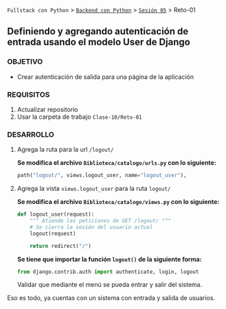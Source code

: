 `Fullstack con Python` > [`Backend con Python`](../../Readme.md) > [`Sesión 05`](../Readme.md) > Reto-01
## Definiendo y agregando autenticación de entrada usando el modelo User de Django

### OBJETIVO
- Crear autenticación de salida para una página de la aplicación

### REQUISITOS
1. Actualizar repositorio
1. Usar la carpeta de trabajo `Clase-10/Reto-01`

### DESARROLLO
1. Agrega la ruta para la url `/logout/`

   __Se modifica el archivo `Biblioteca/catalogo/urls.py` con lo siguiente:__
   ```python
   path("logout/", views.logout_user, name="logout_user"),
   ```

1. Agrega la vista `views.logout_user` para la ruta `logout/`

   __Se modifica el archivo `Biblioteca/catalogo/views.py` con lo siguiente:__
   ```python
   def logout_user(request):
       """ Atiende las peticiones de GET /logout/ """
       # Se cierra la sesión del usuario actual
       logout(request)

       return redirect("/")
   ```

   __Se tiene que importar la función `logout()` de la siguiente forma:__
   ```python
   from django.contrib.auth import authenticate, login, logout
   ```
   Validar que mediante el menú se pueda entrar y salir del sistema.

Eso es todo, ya cuentas con un sistema con entrada y salida de usuarios.
